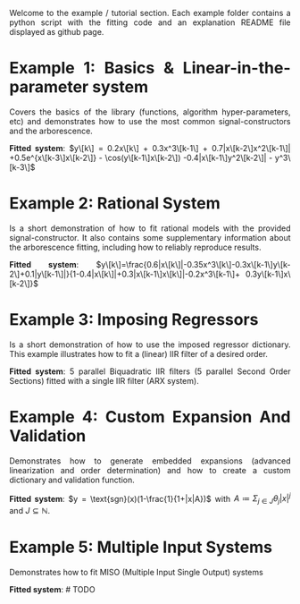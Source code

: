 <div align="justify">

Welcome to the example / tutorial section. Each example folder contains a python script with the fitting code and an explanation README file displayed as github page.

# Example 1: Basics & Linear-in-the-parameter system
Covers the basics of the library (functions, algorithm hyper-parameters, etc) and demonstrates how to use the most common signal-constructors and the arborescence.

**Fitted system**: $y\[k\] = 0.2x\[k\] + 0.3x^3\[k-1\] + 0.7|x\[k-2\]x^2\[k-1\]| +0.5e^{x\[k-3\]x\[k-2\]} - \cos(y\[k-1\]x\[k-2\]) -0.4|x\[k-1\]y^2\[k-2\]| - y^3\[k-3\]$

# Example 2: Rational System
Is a short demonstration of how to fit rational models with the provided signal-constructor. It also contains some supplementary information about the arborescence fitting, including how to reliably reproduce results.

**Fitted system**: $y\[k\]=\frac{0.6|x\[k\]|-0.35x^3\[k\]-0.3x\[k-1\]y\[k-2\]+0.1|y\[k-1\]|}{1-0.4|x\[k\]|+0.3|x\[k-1\]x\[k\]|-0.2x^3\[k-1\]+ 0.3y\[k-1\]x\[k-2\]}$

# Example 3: Imposing Regressors
Is a short demonstration of how to use the imposed regressor dictionary. This example illustrates how to fit a (linear) IIR filter of a desired order.

**Fitted system**: 5 parallel Biquadratic IIR filters (5 parallel Second Order Sections) fitted with a single IIR filter (ARX system).


# Example 4: Custom Expansion And Validation
Demonstrates how to generate embedded expansions (advanced linearization and order determination) and how to create a custom dictionary and validation function.

**Fitted system**: $y = \text{sgn}(x)(1-\frac{1}{1+|x|A})$ with $A≔\Sigma_{j\in J}\theta _j |x|^j$ and $J\subseteq \mathbb{N}$.


# Example 5: Multiple Input Systems
Demonstrates how to fit MISO (Multiple Input Single Output) systems

**Fitted system**: # TODO